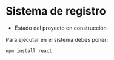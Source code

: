 <h1> Sistema de registro </h1>

- Estado del proyecto en construcción

Para ejecutar en el sistema debes poner:

```npm install react```
